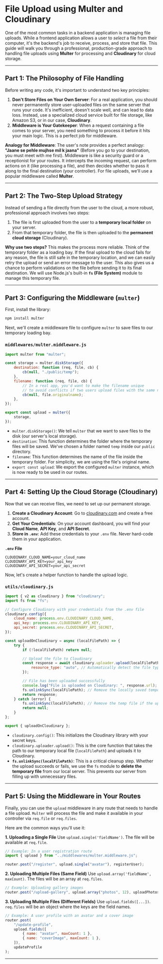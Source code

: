 # **File Upload using Multer and Cloudinary**

One of the most common tasks in a backend application is managing file uploads. While a frontend application allows a user to *select* a file from their computer, it's the backend's job to receive, process, and store that file. This guide will walk you through a professional, production-grade approach to handling file uploads using **Multer** for processing and **Cloudinary** for cloud storage.

-----

## **Part 1: The Philosophy of File Handling**

Before writing any code, it's important to understand two key principles:

1.  **Don't Store Files on Your Own Server**: For a real application, you should never permanently store user-uploaded files on the same server that runs your code. It's inefficient, doesn't scale well, and can lead to data loss. Instead, use a specialized cloud service built for file storage, like Amazon S3, or in our case, **Cloudinary**.
2.  **Middleware is Your Gatekeeper**: When a request containing a file comes to your server, you need something to process it before it hits your main logic. This is a perfect job for middleware.

**Analogy for Middleware**: The user's note provides a perfect analogy: **"Jaane se pehle mujhse mil k jaana"** (Before you go to your destination, you must meet with me first). Middleware is like a security guard or a receptionist for your routes. It intercepts the incoming request, can perform actions on it (like processing a file), and then decides whether to pass it along to the final destination (your controller). For file uploads, we'll use a popular middleware called **Multer**.

-----

## **Part 2: The Two-Step Upload Strategy**

Instead of sending a file directly from the user to the cloud, a more robust, professional approach involves two steps:

1.  The file is first uploaded from the user to a **temporary local folder** on your server.
2.  From that temporary folder, the file is then uploaded to the **permanent cloud storage** (Cloudinary).

**Why use two steps?**
This makes the process more reliable. Think of the temporary folder as a loading bay. If the final upload to the cloud fails for any reason, the file is still safe in the temporary location, and we can easily retry the upload or send an error message to the user. This also gives us a chance to perform validations on the file before sending it to its final destination. We will use Node.js's built-in **`fs` (File System)** module to manage this temporary file.

-----

## **Part 3: Configuring the Middleware (`multer`)**

First, install the library:

```bash
npm install multer
```

Next, we'll create a middleware file to configure `multer` to save files to our temporary loading bay.

### **`middlewares/multer.middleware.js`**

```javascript
import multer from "multer";

const storage = multer.diskStorage({
    destination: function (req, file, cb) {
        cb(null, "./public/temp");
    },
    filename: function (req, file, cb) {
        // In a real app, you'd want to make the filename unique
        // to avoid conflicts if two users upload files with the same name.
        cb(null, file.originalname);
    },
});

export const upload = multer({
    storage,
});
```

  * `multer.diskStorage()`: We tell `multer` that we want to save files to the disk (our server's local storage).
  * `destination`: This function determines the folder where the temporary files will be saved. We've chosen a folder named `temp` inside our `public` directory.
  * `filename`: This function determines the name of the file inside the temporary folder. For simplicity, we are using the file's original name.
  * `export const upload`: We export the configured `multer` instance, which is now ready to be used in our routes.

-----

## **Part 4: Setting Up the Cloud Storage (Cloudinary)**

Now that we can receive files, we need to set up our permanent storage.

1.  **Create a Cloudinary Account**: Go to [cloudinary.com](https://cloudinary.com/) and create a free account.
2.  **Get Your Credentials**: On your account dashboard, you will find your **Cloud Name**, **API Key**, and **API Secret**.
3.  **Store in `.env`**: Add these credentials to your `.env` file. Never hard-code them in your application.

**`.env` File**

```
CLOUDINARY_CLOUD_NAME=your_cloud_name
CLOUDINARY_API_KEY=your_api_key
CLOUDINARY_API_SECRET=your_api_secret
```

Now, let's create a helper function to handle the upload logic.

### **`utils/cloudinary.js`**

```javascript
import { v2 as cloudinary } from "cloudinary";
import fs from "fs";

// Configure Cloudinary with your credentials from the .env file
cloudinary.config({
    cloud_name: process.env.CLOUDINARY_CLOUD_NAME,
    api_key: process.env.CLOUDINARY_API_KEY,
    api_secret: process.env.CLOUDINARY_API_SECRET,
});

const uploadOnCloudinary = async (localFilePath) => {
    try {
        if (!localFilePath) return null;

        // Upload the file to Cloudinary
        const response = await cloudinary.uploader.upload(localFilePath, {
            resource_type: "auto", // Automatically detect the file type
        });

        // File has been uploaded successfully
        console.log("File is uploaded on Cloudinary: ", response.url);
        fs.unlinkSync(localFilePath); // Remove the locally saved temporary file
        return response;
    } catch (error) {
        fs.unlinkSync(localFilePath); // Remove the temp file if the upload fails
        return null;
    }
};

export { uploadOnCloudinary };
```

  * `cloudinary.config()`: This initializes the Cloudinary library with your secret keys.
  * `cloudinary.uploader.upload()`: This is the core function that takes the path to our temporary local file (`localFilePath`) and uploads it to Cloudinary.
  * **`fs.unlinkSync(localFilePath)`**: This is a critical cleanup step. Whether the upload succeeds or fails, we use the `fs` module to **delete the temporary file** from our local server. This prevents our server from filling up with unnecessary files.

-----

## **Part 5: Using the Middleware in Your Routes**

Finally, you can use the `upload` middleware in any route that needs to handle a file upload. `Multer` will process the file and make it available in your controller via `req.file` or `req.files`.

Here are the common ways you'll use it:

**1. Uploading a Single File**
Use `upload.single('fieldName')`. The file will be available at `req.file`.

```javascript
// Example: In a user registration route
import { upload } from "../middlewares/multer.middleware.js";

router.post("/register", upload.single("avatar"), registerUser);
```

**2. Uploading Multiple Files (Same Field)**
Use `upload.array('fieldName', maxCount)`. The files will be an array at `req.files`.

```javascript
// Example: Uploading gallery images
router.post("/upload-gallery", upload.array("photos", 12), uploadPhotos);
```

**3. Uploading Multiple Files (Different Fields)**
Use `upload.fields([...])`. `req.files` will be an object where the keys are the field names.

```javascript
// Example: A user profile with an avatar and a cover image
router.post(
    "/update-profile",
    upload.fields([
        { name: "avatar", maxCount: 1 },
        { name: "coverImage", maxCount: 1 },
    ]),
    updateProfile
);
```

----

